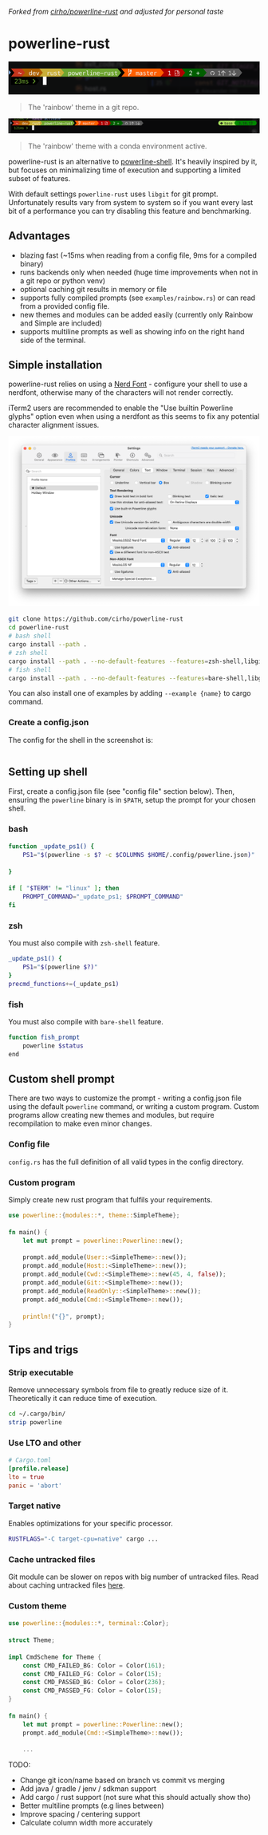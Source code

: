 _Forked from [cirho/powerline-rust](https://github.com/cirho/powerline-rust) and adjusted for personal taste_

# powerline-rust

![Header shell image](main.png)

> The 'rainbow' theme in a git repo.

![Shell with pyenv showing](with_pyenv.png)

> The 'rainbow' theme with a conda environment active.

powerline-rust is an alternative to [powerline-shell](https://github.com/b-ryan/powerline-shell). It's heavily inspired
by it, but focuses on minimalizing time of execution and supporting a limited subset of features.

With default settings `powerline-rust` uses `libgit` for git prompt. Unfortunately results vary from system to system so
if you want every last bit of a performance you can try disabling this feature and benchmarking.

## Advantages

- blazing fast (~15ms when reading from a config file, 9ms for a compiled binary)
- runs backends only when needed (huge time improvements when not in a git repo or python venv)
- optional caching git results in memory or file
- supports fully compiled prompts (see `examples/rainbow.rs`) or can read from a provided config file.
- new themes and modules can be added easily (currently only Rainbow and Simple are included)
- supports multiline prompts as well as showing info on the right hand side of the terminal.

## Simple installation

powerline-rust relies on using a [Nerd Font](https://www.nerdfonts.com/) - configure your shell to use a nerdfont,
otherwise many of the characters will not render correctly.

iTerm2 users are recommended to enable the "Use builtin Powerline glyphs" option even when using a nerdfont as this
seems to fix any potential character alignment issues.

![iTerm2 Profile configuration](iterm_config.png)

```bash
git clone https://github.com/cirho/powerline-rust
cd powerline-rust
# bash shell 
cargo install --path .
# zsh shell 
cargo install --path . --no-default-features --features=zsh-shell,libgit
# fish shell
cargo install --path . --no-default-features --features=bare-shell,libgit
```

You can also install one of examples by adding `--example {name}` to cargo command.

### Create a config.json

The config for the shell in the screenshot is:

```json

```

## Setting up shell

First, create a config.json file (see "config file" section below). Then, ensuring the `powerline` binary is in `$PATH`,
setup the prompt for your chosen shell.

### bash

```bash
function _update_ps1() {
    PS1="$(powerline -s $? -c $COLUMNS $HOME/.config/powerline.json)"
    
}

if [ "$TERM" != "linux" ]; then
    PROMPT_COMMAND="_update_ps1; $PROMPT_COMMAND"
fi
```

### zsh

You must also compile with `zsh-shell` feature.

```zsh
_update_ps1() {
    PS1="$(powerline $?)"
}
precmd_functions+=(_update_ps1)
```

### fish

You must also compile with `bare-shell` feature.

```bash
function fish_prompt
    powerline $status
end
```

## Custom shell prompt

There are two ways to customize the prompt - writing a config.json file using the default `powerline` command, or
writing a custom program.
Custom programs allow creating new themes and modules, but require recompilation to make even minor changes.

### Config file

`config.rs` has the full definition of all valid types in the config directory.

### Custom program

Simply create new rust program that fulfils your requirements.

```rust
use powerline::{modules::*, theme::SimpleTheme};

fn main() {
    let mut prompt = powerline::Powerline::new();

    prompt.add_module(User::<SimpleTheme>::new());
    prompt.add_module(Host::<SimpleTheme>::new());
    prompt.add_module(Cwd::<SimpleTheme>::new(45, 4, false));
    prompt.add_module(Git::<SimpleTheme>::new());
    prompt.add_module(ReadOnly::<SimpleTheme>::new());
    prompt.add_module(Cmd::<SimpleTheme>::new());

    println!("{}", prompt);
}


```

## Tips and trigs

### Strip executable

Remove unnecessary symbols from file to greatly reduce size of it.
Theoretically it can reduce time of execution.

```bash
cd ~/.cargo/bin/
strip powerline
```

### Use LTO and other

```toml
# Cargo.toml
[profile.release]
lto = true
panic = 'abort'
```

### Target native

Enables optimizations for your specific processor.

```bash
RUSTFLAGS="-C target-cpu=native" cargo ...
```

### Cache untracked files

Git module can be slower on repos with big number of untracked files. Read about caching untracked
files  [here](https://git-scm.com/docs/git-update-index).

### Custom theme

```rust
use powerline::{modules::*, terminal::Color};

struct Theme;

impl CmdScheme for Theme {
    const CMD_FAILED_BG: Color = Color(161);
    const CMD_FAILED_FG: Color = Color(15);
    const CMD_PASSED_BG: Color = Color(236);
    const CMD_PASSED_FG: Color = Color(15);
}

fn main() {
    let mut prompt = powerline::Powerline::new();
    prompt.add_module(Cmd::<SimpleTheme>::new());

    ...
```

TODO:

- Change git icon/name based on branch vs commit vs merging
- Add java / gradle / jenv / sdkman support
- Add cargo / rust support (not sure what this should actually show tho)
- Better multiline prompts (e.g lines between)
- Improve spacing / centering support
- Calculate column width more accurately
